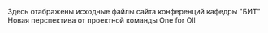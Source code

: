 Здесь отабражены исходные файлы сайта конференций кафедры "БИТ" Новая перспектива от проектной команды One for Oll
